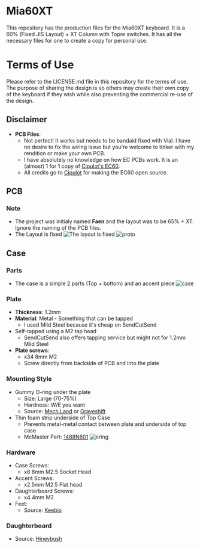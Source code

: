 # Mia60XT
This repository has the production files for the Mia60XT keyboard. It is a 60% (Fixed JIS Layout) + XT Column with Topre switches.
It has all the necessary files for one to create a copy for personal use.

# Terms of Use
Please refer to the LICENSE.md file in this repository for the terms of use. The purpose of sharing the design is so others may create their own copy of the keyboard if they wish while also preventing the commercial re-use of the design.

##  Disclaimer
- **PCB Files**: 
  - Not perfect! It works but needs to be bandaid fixed with Vial. I have no desire to fix the wiring issue but you're welcome to tinker with my rendition or make your own PCB.
  - I have absolutely no knowledge on how EC PCBs work. It is an (almost) 1 for 1 copy of [Cipulot's EC60](https://github.com/Cipulot/EC60). 
  - All credits go to [Cipulot](https://github.com/Cipulot) for making the EC60 open source.

## PCB
### Note
- The project was initialy named **Faen** and the layout was to be 65% + XT. Ignore the naming of the PCB files.
- The Layout is fixed
![The layout is fixed](https://i.imgur.com/G2opOJH.jpg)
![proto](https://i.imgur.com/l2Wykh0.jpg)

## Case
### Parts
- The case is a simple 2 parts (Top + bottom) and an accent piece
![case](https://i.imgur.com/fuvgrHE.jpg)
### Plate
- **Thickness**: 1.2mm
- **Material**: Metal - Something that can be tapped
  - I used Mild Steel because it's cheap on SendCutSend
- Self-tapped using a M2 tap head
  - SendCutSend also offers tapping service but might not for 1.2mm Mild Steel
- **Plate screws**:
  - x34 8mm M2 
  - Screw directly from backside of PCB and into the plate
### Mounting Style
- Gummy O-ring under the plate
  - Size: Large (70-75%)
  - Hardness: W/E you want
  - Source: [Mech.Land](https://mech.land/) or [Graveshift](https://graveshift.com/)
- Thin foam strip underside of Top Case
  - Prevents metal-metal contact between plate and underside of top case
  - McMaster Part: [1488N601](https://www.mcmaster.com/1488N601/)
![oring](https://i.imgur.com/WoGE5xs.jpg)
### Hardware
- Case Screws:
  - x8 8mm M2.5 Socket Head
- Accent Screws:
  - x2 5mm M2.5 Flat head
- Daughterboard Screws:
  - x4 4mm M2 
- Feet:
  - Source: [Keebio](https://keeb.io/collections/diy-parts/products/skuf-silicone-rubber-keyboard-feet)
### Daughterboard 
- Source: [Hineybush](https://hineybush.com/)


